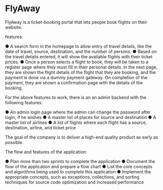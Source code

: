 # FlyAway
FlyAway is a ticket-booking portal that lets people book flights on their website.

features:

● A search form in the homepage to allow entry of travel details, like the date of travel, source, destination, and the number of persons. ● Based on the travel details entered, it will show the available flights with their ticket prices. ● Once a person selects a flight to book, they will be taken to a register page where they must fill in their personal details. In the next page, they are shown the flight details of the flight that they are booking, and the payment is done via a dummy payment gateway. On completion of the payment, they are shown a confirmation page with the details of the booking.

For the above features to work, there is an an admin backend with the following features:

● An admin login page where the admin can change the password after login, if he wishes ● A master list of places for source and destination ● A master list of airlines ● A list of flights where each flight has a source, destination, airline, and ticket price

The goal of the company is to deliver a high-end quality product as early as possible.

The flow and features of the application:

● Plan more than two sprints to complete the application ● Document the flow of the application and prepare a flow chart ● List the core concepts and algorithms being used to complete this application ● Implement the appropriate concepts, such as exceptions, collections, and sorting techniques for source code optimization and increased performance
